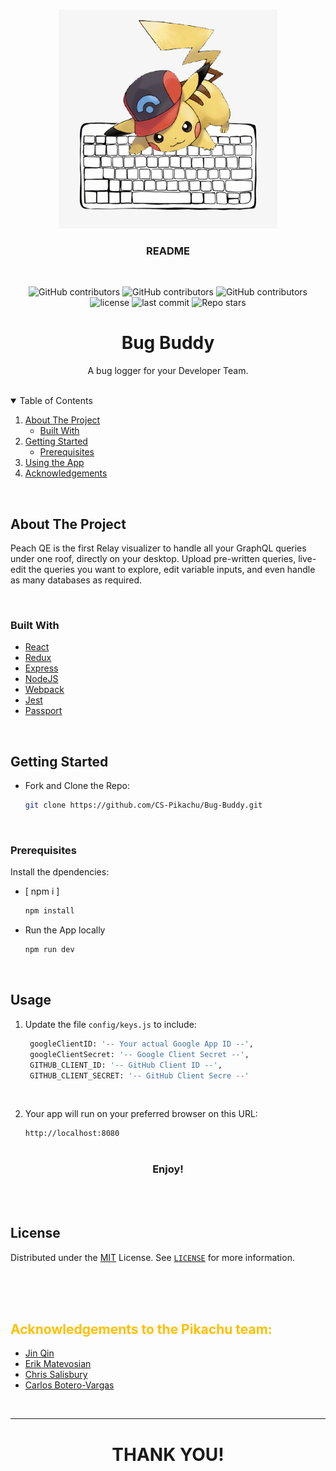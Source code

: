 <!-- PROJECT LOGO -->
<br />
<p align="center">
  <a href="https://github.com/CS-Pikachu/Bug-Buddy">
    <img src="client/assets/logo.png" alt="Logo" width="350" height="350">
  </a>

  <h3 align="center">README</h3><br />

  <p align="center">
  <!-- <img src="https://img.shields.io/badge/PRs-welcome-yellow.svg?style=flat"/> -->
  <img alt="GitHub contributors" src="https://img.shields.io/github/contributors/CS-Pikachu/Bug-Buddy?color=yellow&style=for-the-badge">
  <img alt="GitHub contributors" src="https://img.shields.io/github/languages/code-size/CS-Pikachu/Bug-Buddy?color=yellow&style=for-the-badge">
  <img alt="GitHub contributors" src="https://img.shields.io/github/repo-size/CS-Pikachu/Bug-Buddy?color=yellow&style=for-the-badge">
  <img alt="license" src="https://img.shields.io/github/license/CS-Pikachu/Bug-Buddy?color=yellow&style=for-the-badge">
  <img alt="last commit" src="https://img.shields.io/github/last-commit/CS-Pikachu/Bug-Buddy?color=yellow&style=for-the-badge">
  <img alt="Repo stars" src="https://img.shields.io/github/stars/CS-Pikachu/Bug-Buddy?logoColor=%2334495e&style=social"> 
</p>

  <p align="center">
    <h1></h1>
    <h1 align="center">Bug Buddy</h1>
    <p align="center">
A bug logger for your Developer Team.

  <br />
    <!-- <a href="#">Homepage →</a><br> -->
    <!-- <a href="#">Product Hunt Page →</a> -->
</p>

<br />
<!-- TABLE OF CONTENTS -->
<details open="open">
  <summary>Table of Contents</summary>
  <ol>
    <li>
      <a href="#about-the-project" >About The Project</a>
      <ul>
        <li><a href="#built-with" >Built With</a></li>
      </ul>
    </li>
    <li>
      <a href="#getting-started" >Getting Started</a>
      <ul>
        <li><a href="#prerequisites" >Prerequisites</a></li>
      </ul>
    </li>
    <li><a href="#usage" >Using the App</a></li>
       <!--  <li>
      <a href="#user-manual" >User Manual</a>
      <ul>
        <li><a href="#relay-proper" >Relay Proper</a></li>
        <li><a href="#peach-mode" >Peach Mode</a></li>
      </ul>
    </li>
    <li><a href="#downloadable-app" >Downloadable App</a></li>
    <li><a href="#license" >License</a></li>
<li><a href="#contact" >Contact</a></li> -->
    <li><a href="#acknowledgements" >Acknowledgements</a></li>
  </ol>
</details>

<br />

<!-- ABOUT THE PROJECT -->
## About The Project

Peach QE is the first Relay visualizer to handle all your GraphQL queries under one roof, directly on your desktop.
Upload pre-written queries, live-edit the queries you want to explore, edit variable inputs, and even handle as many databases as required.

<br />

### Built With


* [React](https://reactjs.org/)
* [Redux](https://redux.js.org/)
* [Express](https://expressjs.com/)
* [NodeJS](https://nodejs.dev/)
* [Webpack](https://webpack.js.org/)
* [Jest](https://jestjs.io/)
* [Passport](http://www.passportjs.org/)



<br />

<!-- GETTING STARTED -->
## Getting Started

* Fork and Clone the Repo:

   ```sh
   git clone https://github.com/CS-Pikachu/Bug-Buddy.git
   ```

<br />

### Prerequisites

Install the dpendencies:

* [ npm i ]

  ```sh
  npm install
  ```
* Run the App locally

  ```sh
  npm run dev
  ```

<br />

<!-- USAGE EXAMPLES -->
## Usage

1. Update the file `config/keys.js` to include:

   ```sh
    googleClientID: '-- Your actual Google App ID --',
    googleClientSecret: '-- Google Client Secret --',
    GITHUB_CLIENT_ID: '-- GitHub Client ID --',
    GITHUB_CLIENT_SECRET: '-- GitHub Client Secre --'
   ```

<br>

2. Your app will run on your preferred browser on this URL:

   ```sh
   http://localhost:8080
   ```

<h1></h1>
<h3 align="center" >
Enjoy!
</h3>

<br />
<br />

<!-- LICENSE -->
## License

Distributed under the [MIT](https://github.com/CS-Pikachu/Bug-Buddy/LICENSE) License. See [`LICENSE`](https://github.com/CS-Pikachu/Bug-Buddy/LICENSE) for more information.

<br />
<br />
<br />

<!-- ACKNOWLEDGEMENTS -->
## <spam style="color:#ffbf00">Acknowledgements to the Pikachu team:</spam>

* [Jin Qin](https://github.com/devjq)
* [Erik Matevosian](https://github.com/erik-matevosyan)
* [Chris Salisbury](https://github.com/nonstdout)
* [Carlos Botero-Vargas](https://github.com/Carlos-BoteroVargas)

<br />

-------------

<h1 align="center">
THANK YOU!
</h1>
